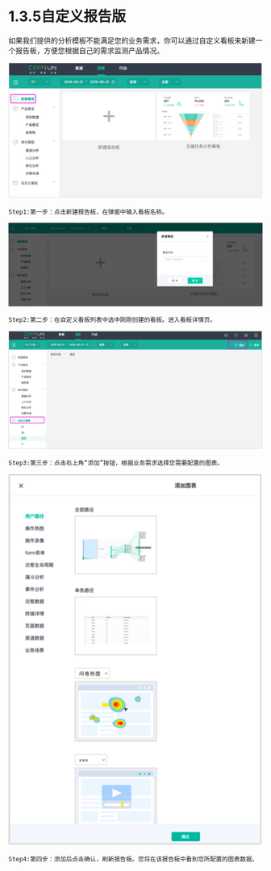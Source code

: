 # 1.3.5自定义报告版

如果我们提供的分析模板不能满足您的业务需求，你可以通过自定义看板来新建一个报告板，方便您根据自己的需求监测产品情况。

![&#x81EA;&#x5B9A;&#x4E49;&#x770B;&#x677F;&#x56FE;](../../.gitbook/assets/image%20%287%29.png)

```text
Step1:第一步：点击新建报告板，在弹窗中输入看板名称。
```

![&#x65B0;&#x5EFA;&#x770B;&#x677F;&#x5F39;&#x7A97;&#x56FE;](../../.gitbook/assets/image%20%285%29.png)

```text
Step2:第二步：在自定义看板列表中选中刚刚创建的看板。进入看板详情页。
```

![&#x81EA;&#x5B9A;&#x4E49;&#x770B;&#x677F;&#x5217;&#x8868;&#x56FE;](../../.gitbook/assets/image%20%2869%29.png)

```text
Step3:第三步：点击右上角“添加”按钮，根据业务需求选择您需要配置的图表。
```

![&#x6DFB;&#x52A0;&#x56FE;&#x6807;&#x5F39;&#x7A97;&#x56FE;](../../.gitbook/assets/image%20%284%29.png)

```text
Step4:第四步：添加后点击确认，刷新报告板。您将在该报告板中看到您所配置的图表数据。
```

